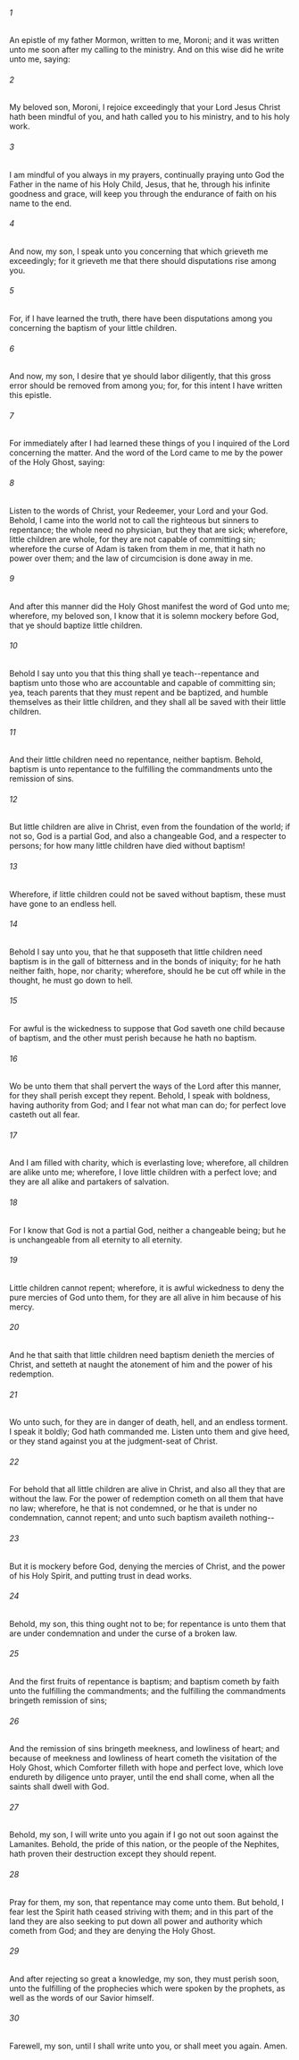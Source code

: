 ###### 1
An epistle of my father Mormon, written to me, Moroni; and it was written unto me soon after my calling to the ministry. And on this wise did he write unto me, saying:

###### 2
My beloved son, Moroni, I rejoice exceedingly that your Lord Jesus Christ hath been mindful of you, and hath called you to his ministry, and to his holy work.

###### 3
I am mindful of you always in my prayers, continually praying unto God the Father in the name of his Holy Child, Jesus, that he, through his infinite goodness and grace, will keep you through the endurance of faith on his name to the end.

###### 4
And now, my son, I speak unto you concerning that which grieveth me exceedingly; for it grieveth me that there should disputations rise among you.

###### 5
For, if I have learned the truth, there have been disputations among you concerning the baptism of your little children.

###### 6
And now, my son, I desire that ye should labor diligently, that this gross error should be removed from among you; for, for this intent I have written this epistle.

###### 7
For immediately after I had learned these things of you I inquired of the Lord concerning the matter. And the word of the Lord came to me by the power of the Holy Ghost, saying:

###### 8
Listen to the words of Christ, your Redeemer, your Lord and your God. Behold, I came into the world not to call the righteous but sinners to repentance; the whole need no physician, but they that are sick; wherefore, little children are whole, for they are not capable of committing sin; wherefore the curse of Adam is taken from them in me, that it hath no power over them; and the law of circumcision is done away in me.

###### 9
And after this manner did the Holy Ghost manifest the word of God unto me; wherefore, my beloved son, I know that it is solemn mockery before God, that ye should baptize little children.

###### 10
Behold I say unto you that this thing shall ye teach--repentance and baptism unto those who are accountable and capable of committing sin; yea, teach parents that they must repent and be baptized, and humble themselves as their little children, and they shall all be saved with their little children.

###### 11
And their little children need no repentance, neither baptism. Behold, baptism is unto repentance to the fulfilling the commandments unto the remission of sins.

###### 12
But little children are alive in Christ, even from the foundation of the world; if not so, God is a partial God, and also a changeable God, and a respecter to persons; for how many little children have died without baptism!

###### 13
Wherefore, if little children could not be saved without baptism, these must have gone to an endless hell.

###### 14
Behold I say unto you, that he that supposeth that little children need baptism is in the gall of bitterness and in the bonds of iniquity; for he hath neither faith, hope, nor charity; wherefore, should he be cut off while in the thought, he must go down to hell.

###### 15
For awful is the wickedness to suppose that God saveth one child because of baptism, and the other must perish because he hath no baptism.

###### 16
Wo be unto them that shall pervert the ways of the Lord after this manner, for they shall perish except they repent. Behold, I speak with boldness, having authority from God; and I fear not what man can do; for perfect love casteth out all fear.

###### 17
And I am filled with charity, which is everlasting love; wherefore, all children are alike unto me; wherefore, I love little children with a perfect love; and they are all alike and partakers of salvation.

###### 18
For I know that God is not a partial God, neither a changeable being; but he is unchangeable from all eternity to all eternity.

###### 19
Little children cannot repent; wherefore, it is awful wickedness to deny the pure mercies of God unto them, for they are all alive in him because of his mercy.

###### 20
And he that saith that little children need baptism denieth the mercies of Christ, and setteth at naught the atonement of him and the power of his redemption.

###### 21
Wo unto such, for they are in danger of death, hell, and an endless torment. I speak it boldly; God hath commanded me. Listen unto them and give heed, or they stand against you at the judgment-seat of Christ.

###### 22
For behold that all little children are alive in Christ, and also all they that are without the law. For the power of redemption cometh on all them that have no law; wherefore, he that is not condemned, or he that is under no condemnation, cannot repent; and unto such baptism availeth nothing--

###### 23
But it is mockery before God, denying the mercies of Christ, and the power of his Holy Spirit, and putting trust in dead works.

###### 24
Behold, my son, this thing ought not to be; for repentance is unto them that are under condemnation and under the curse of a broken law.

###### 25
And the first fruits of repentance is baptism; and baptism cometh by faith unto the fulfilling the commandments; and the fulfilling the commandments bringeth remission of sins;

###### 26
And the remission of sins bringeth meekness, and lowliness of heart; and because of meekness and lowliness of heart cometh the visitation of the Holy Ghost, which Comforter filleth with hope and perfect love, which love endureth by diligence unto prayer, until the end shall come, when all the saints shall dwell with God.

###### 27
Behold, my son, I will write unto you again if I go not out soon against the Lamanites. Behold, the pride of this nation, or the people of the Nephites, hath proven their destruction except they should repent.

###### 28
Pray for them, my son, that repentance may come unto them. But behold, I fear lest the Spirit hath ceased striving with them; and in this part of the land they are also seeking to put down all power and authority which cometh from God; and they are denying the Holy Ghost.

###### 29
And after rejecting so great a knowledge, my son, they must perish soon, unto the fulfilling of the prophecies which were spoken by the prophets, as well as the words of our Savior himself.

###### 30
Farewell, my son, until I shall write unto you, or shall meet you again. Amen.

